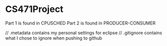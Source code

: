 # CS471Project

Part 1 is found in CPUSCHED
Part 2 is found in PRODUCER-CONSUMER


// .metadata contains my personal settings for eclipse
// .gitignore contains what I chose to ignore when pushing to github
